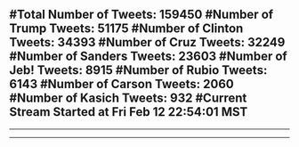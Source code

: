#Total Number of Tweets: 159450 
#Number of Trump Tweets: 51175
#Number of Clinton Tweets: 34393
#Number of Cruz Tweets: 32249
#Number of Sanders Tweets: 23603
#Number of Jeb! Tweets: 8915
#Number of Rubio Tweets: 6143
#Number of Carson Tweets: 2060
#Number of Kasich Tweets: 932
#Current Stream Started at Fri Feb 12 22:54:01 MST
---
---
---
